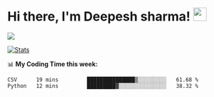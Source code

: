# Hi there, I'm Deepesh sharma! <img src="https://raw.githubusercontent.com/MartinHeinz/MartinHeinz/master/wave.gif" width="30px">

![](https://camo.githubusercontent.com/992babdffd8c74a1502de375fbdf7e4d54773242/68747470733a2f2f6d656469612e67697068792e636f6d2f6d656469612f53576f536b4e36447854737a71494b4571762f67697068792e676966)

[![Stats](https://github-readme-stats.vercel.app/api?username=deepeshhsharma&show_icons=true&theme=radical)](https://github-readme-stats.vercel.app/api?username=deepeshhsharma&show_icons=true&theme=radical)&nbsp; &nbsp; &nbsp; &nbsp; &nbsp; &nbsp; &nbsp; &nbsp; &nbsp; &nbsp; 

📊 **My Coding Time this week:**
<!--START_SECTION:waka-->
```text
CSV      19 mins         ███████████████▒░░░░░░░░░   61.68 % 
Python   12 mins         █████████▓░░░░░░░░░░░░░░░   38.32 % 
```
<!--END_SECTION:waka-->
